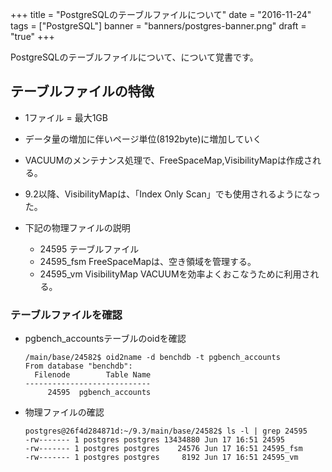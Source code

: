 +++
title = "PostgreSQLのテーブルファイルについて"
date = "2016-11-24"
tags = ["PostgreSQL"]
banner = "banners/postgres-banner.png"
draft = "true"
+++

PostgreSQLのテーブルファイルについて、について覚書です。

<!-- more -->

## テーブルファイルの特徴

- 1ファイル = 最大1GB
- データ量の増加に伴いページ単位(8192byte)に増加していく
- VACUUMのメンテナンス処理で、FreeSpaceMap,VisibilityMapは作成される。
- 9.2以降、VisibilityMapは、「Index Only Scan」でも使用されるようになった。

- 下記の物理ファイルの説明
  - 24595 テーブルファイル
  - 24595_fsm FreeSpaceMapは、空き領域を管理する。
  - 24595_vm VisibilityMap VACUUMを効率よくおこなうために利用される。

### テーブルファイルを確認
- pgbench_accountsテーブルのoidを確認

    ```
    /main/base/24582$ oid2name -d benchdb -t pgbench_accounts
    From database "benchdb":
      Filenode        Table Name
    ----------------------------
         24595  pgbench_accounts
    ```

- 物理ファイルの確認
    ```
    postgres@26f4d284871d:~/9.3/main/base/24582$ ls -l | grep 24595
    -rw------- 1 postgres postgres 13434880 Jun 17 16:51 24595
    -rw------- 1 postgres postgres    24576 Jun 17 16:51 24595_fsm
    -rw------- 1 postgres postgres     8192 Jun 17 16:51 24595_vm
    ```
